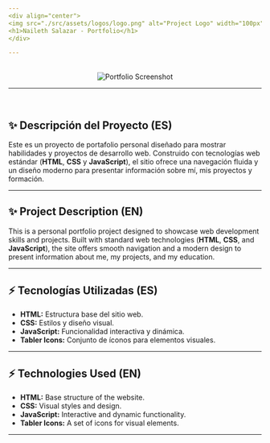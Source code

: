 ```yaml
---
<div align="center">
<img src="./src/assets/logos/logo.png" alt="Project Logo" width="100px" />
<h1>Naileth Salazar - Portfolio</h1>
</div>

---
```


<br />

<div align="center">
  <img src="./src/assets/captures/Naileth Salazar - Portfolio.jpg" alt="Portfolio Screenshot" />
</div>

---

<br />

## ✨ Descripción del Proyecto (ES)

Este es un proyecto de portafolio personal diseñado para mostrar habilidades y proyectos de desarrollo web. Construido con tecnologías web estándar (**HTML**, **CSS** y **JavaScript**), el sitio ofrece una navegación fluida y un diseño moderno para presentar información sobre mí, mis proyectos y formación.

---

## ✨ Project Description (EN)

This is a personal portfolio project designed to showcase web development skills and projects. Built with standard web technologies (**HTML**, **CSS**, and **JavaScript**), the site offers smooth navigation and a modern design to present information about me, my projects, and my education.

---

## ⚡️ Tecnologías Utilizadas (ES)

* **HTML:** Estructura base del sitio web.
* **CSS:** Estilos y diseño visual.
* **JavaScript:** Funcionalidad interactiva y dinámica.
* **Tabler Icons:** Conjunto de íconos para elementos visuales.

---

## ⚡️ Technologies Used (EN)

* **HTML:** Base structure of the website.
* **CSS:** Visual styles and design.
* **JavaScript:** Interactive and dynamic functionality.
* **Tabler Icons:** A set of icons for visual elements.

---